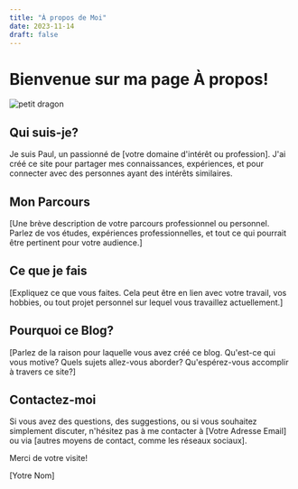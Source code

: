 ```yaml
---
title: "À propos de Moi"
date: 2023-11-14
draft: false
---
```


# Bienvenue sur ma page À propos!

![petit dragon](/uploads/v7.png)

## Qui suis-je?

Je suis Paul, un passionné de [votre domaine d'intérêt ou profession]. J'ai créé ce site pour partager mes connaissances, expériences, et pour connecter avec des personnes ayant des intérêts similaires.

## Mon Parcours

[Une brève description de votre parcours professionnel ou personnel. Parlez de vos études, expériences professionnelles, et tout ce qui pourrait être pertinent pour votre audience.]

## Ce que je fais

[Expliquez ce que vous faites. Cela peut être en lien avec votre travail, vos hobbies, ou tout projet personnel sur lequel vous travaillez actuellement.]

## Pourquoi ce Blog?

[Parlez de la raison pour laquelle vous avez créé ce blog. Qu'est-ce qui vous motive? Quels sujets allez-vous aborder? Qu'espérez-vous accomplir à travers ce site?]

## Contactez-moi

Si vous avez des questions, des suggestions, ou si vous souhaitez simplement discuter, n'hésitez pas à me contacter à [Votre Adresse Email] ou via [autres moyens de contact, comme les réseaux sociaux].

Merci de votre visite!

[Yotre Nom]
